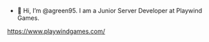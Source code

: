 - 👋 Hi, I’m @agreen95. I am a Junior Server Developer at Playwind Games.

https://www.playwindgames.com/


<!---
agreen95/agreen95 is a ✨ special ✨ repository because its `README.md` (this file) appears on your GitHub profile.
You can click the Preview link to take a look at your changes.
--->
